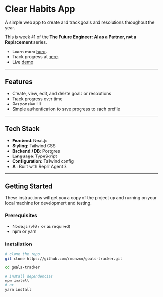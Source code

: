 # Clear Habits App

A simple web app to create and track goals and resolutions throughout the year.

This is week #1 of the **The Future Engineer: AI as a Partner, not a Replacement** series. 

- Learn more [here](https://www.linkedin.com/newsletters/7373394218125410304/).
- Track progress at [here](https://docs.google.com/spreadsheets/d/1aFv2tBcxh-T5G6dI1kDoM_TffqwFxUHWGzOWd6FsmUk/edit?gid=0#gid=0).
- Live [demo](https://resolutions-tracker.replit.app/)

---

## Features

- Create, view, edit, and delete goals or resolutions  
- Track progress over time  
- Responsive UI
- Simple authentication to save progress to each profile

---

## Tech Stack

- **Frontend**: Next.js
- **Styling**: Tailwind CSS  
- **Backend / DB**: Postgres  
- **Language**: TypeScript  
- **Configuration**: Tailwind config
- **AI**: Built with Replit Agent 3

---

## Getting Started

These instructions will get you a copy of the project up and running on your local machine for development and testing.

### Prerequisites

- Node.js (v16+ or as required)  
- npm or yarn  

### Installation

```bash
# clone the repo
git clone https://github.com/rmonzon/goals-tracker.git

cd goals-tracker

# install dependencies
npm install
# or
yarn install

